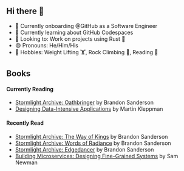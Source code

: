 ## Hi there 👋
- 🔭 Currently onboarding @GitHub as a Software Engineer
- 🌱 Currently learning about GitHub Codespaces
- 👀 Looking to: Work on projects using Rust 🦀
- 😄 Pronouns: He/Him/His
- 🎲 Hobbies: Weight Lifting 🏋, Rock Climbing 🧗, Reading 📖

## Books
#### Currently Reading
- [Stormlight Archive: Oathbringer](https://www.goodreads.com/book/show/34002132-oathbringer?from_search=true&from_srp=true&qid=YQNRIqbbek&rank=2) by Brandon Sanderson
- [Designing Data-Intensive Applications](https://www.goodreads.com/book/show/23463279-designing-data-intensive-applications?ref=nav_sb_ss_1_14) by Martin Kleppman

#### Recently Read
- [Stormlight Archive: The Way of Kings](https://www.goodreads.com/book/show/7235533-the-way-of-kings) by Brandon Sanderson
- [Stormlight Archive: Words of Radiance](https://www.goodreads.com/book/show/17332218-words-of-radiance?ref=nav_sb_ss_1_15) by Brandon Sanderson
- [Stormlight Archive: Edgedancer](https://www.goodreads.com/book/show/34703445-edgedancer?ac=1&from_search=true&qid=2Aw93KwHRv&rank=1) by Brandon Sanderson
- [Building Microservices: Designing Fine-Grained Systems](https://www.goodreads.com/book/show/22512931-building-microservices?ref=nav_sb_ss_1_13) by Sam Newman
